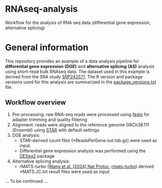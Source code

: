 # RNAseq-analysis
Workflow for the analysis of RNA seq data (differential gene expression, alternative splicing)

# General information
This repository provides an example of a data analysis pipeline for **differential gene expression (DGE)** and **alternative splicing (AS)** analysis using short-read bulk RNAseq data.
The dataset used in this example is derived from the SRA study [SRP242571](https://www.ncbi.nlm.nih.gov/sra/?term=SRP242571). 
The R version and package versions used für this analysis are summarized in the [package_versions.txt](https://github.com/stefan-meinke/RNAseq-analysis/blob/main/results/package_versions.txt) file.

## Workflow overview
1. Pre-processing: raw RNA-seq reads were processed using [fastp](https://github.com/OpenGene/fastp) for adapter trimming and quality filtering
2. Alignment: reads were aligned to the reference genome GRCh38.111 (Ensembl) using [STAR](https://github.com/alexdobin/STAR) with default settings.
3. DGE analysis:
   - STAR-derived count files (*ReadsPerGene.out.tab.gz) were used as input.
   - Differential gene expression analysis was performed using the [DESeq2](https://bioconductor.org/packages/devel/bioc/vignettes/DESeq2/inst/doc/DESeq2.html) package
4. Alternative splicing analysis:
   - rMATS-turbo ([Wang et al. (2024) Nat Protoc](https://www.nature.com/articles/s41596-023-00944-2#citeas), [rmats-turbo](https://github.com/Xinglab/rmats-turbo)) derived *MATS.JC.txt result files were used as input
   
... To be continued ...
